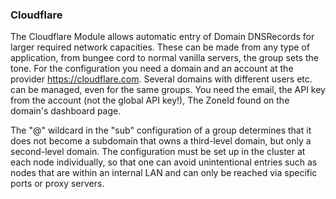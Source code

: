 ### Cloudflare

The Cloudflare Module allows automatic entry of Domain DNSRecords for larger required network capacities. These can be
made from any type of application, from bungee cord to normal vanilla servers, the group sets the tone. For the
configuration you need a domain and an account at the provider https://cloudflare.com. Several domains with different
users etc. can be managed, even for the same groups. You need the email, the API key from the account (not the global
API key!), The ZoneId found on the domain's dashboard page.

The "@" wildcard in the "sub" configuration of a group determines that it does not become a subdomain that owns a
third-level domain, but only a second-level domain. The configuration must be set up in the cluster at each node
individually, so that one can avoid unintentional entries such as nodes that are within an internal LAN and can only be
reached via specific ports or proxy servers.
